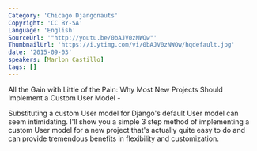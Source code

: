 ```yaml
---
Category: 'Chicago Djangonauts'
Copyright: 'CC BY-SA'
Language: 'English'
SourceUrl: '"http://youtu.be/0bAJV0zNWQw"'
ThumbnailUrl: 'https://i.ytimg.com/vi/0bAJV0zNWQw/hqdefault.jpg'
date: '2015-09-03'
speakers: [Marlon Castillo]
tags: []
---
```

All the Gain with Little of the Pain: Why Most New Projects Should Implement a Custom User Model - 

Substituting a custom User model for Django's default User model can seem intimidating. I'll show you a simple 3 step method of implementing a custom User model for a new project that's actually quite easy to do and can provide tremendous benefits in flexibility and customization.